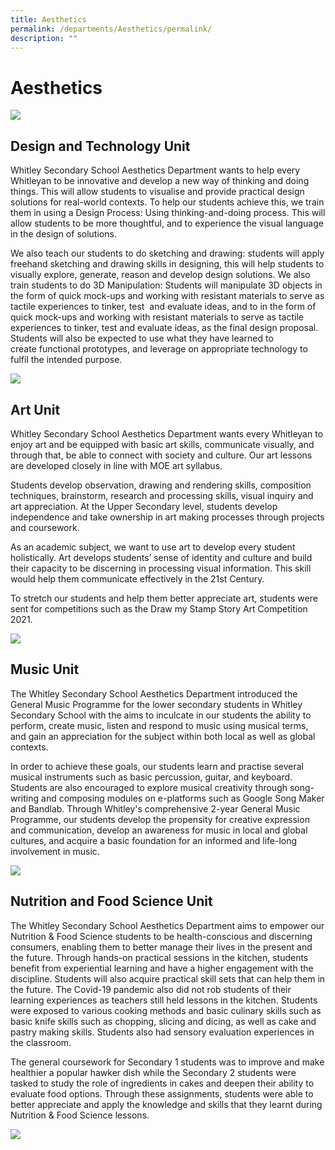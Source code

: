 ```yaml
---
title: Aesthetics
permalink: /departments/Aesthetics/permalink/
description: ""
---
```

Aesthetics
==========

![](/images/Aesthetics%20copy.jpg)

Design and Technology Unit
--------------------------

Whitley Secondary School Aesthetics Department wants to help every Whitleyan to be innovative and develop a new way of thinking and doing things. This will allow students to visualise and provide practical design solutions for real-world contexts. To help our students achieve this, we train them in using a Design Process: Using thinking-and-doing process. This will allow students to be more thoughtful, and to experience the visual language in the design of solutions.

  

We also teach our students to do sketching and drawing: students will apply freehand sketching and drawing skills in designing, this will help students to visually explore, generate, reason and develop design solutions. We also train students to do 3D Manipulation: Students will manipulate 3D objects in the form of quick mock-ups and working with resistant materials to serve as tactile experiences to tinker, test  and evaluate ideas, and to in the form of quick mock-ups and working with resistant materials to serve as tactile experiences to tinker, test and evaluate ideas, as the final design proposal. Students will also be expected to use what they have learned to create functional prototypes, and leverage on appropriate technology to fulfil the intended purpose.

![](/images/dnt1.png)

Art Unit
--------

Whitley Secondary School Aesthetics Department wants every Whitleyan to enjoy art and be equipped with basic art skills, communicate visually, and through that, be able to connect with society and culture. Our art lessons are developed closely in line with MOE art syllabus.

  

Students develop observation, drawing and rendering skills, composition techniques, brainstorm, research and processing skills, visual inquiry and art appreciation. At the Upper Secondary level, students develop independence and take ownership in art making processes through projects and coursework.

  

As an academic subject, we want to use art to develop every student holistically. Art develops students’ sense of identity and culture and build their capacity to be discerning in processing visual information. This skill would help them communicate effectively in the 21st Century.

  

To stretch our students and help them better appreciate art, students were sent for competitions such as the Draw my Stamp Story Art Competition 2021.

![](/images/dnt2.png)

Music Unit
----------

The Whitley Secondary School Aesthetics Department introduced the General Music Programme for the lower secondary students in Whitley Secondary School with the aims to inculcate in our students the ability to perform, create music, listen and respond to music using musical terms, and gain an appreciation for the subject within both local as well as global contexts.

  

In order to achieve these goals, our students learn and practise several musical instruments such as basic percussion, guitar, and keyboard. Students are also encouraged to explore musical creativity through song-writing and composing modules on e-platforms such as Google Song Maker and Bandlab. Through Whitley's comprehensive 2-year General Music Programme, our students develop the propensity for creative expression and communication, develop an awareness for music in local and global cultures, and acquire a basic foundation for an informed and life-long involvement in music.

![](/images/dnt3.png)

Nutrition and Food Science Unit
-------------------------------

The Whitley Secondary School Aesthetics Department aims to empower our Nutrition & Food Science students to be health-conscious and discerning consumers, enabling them to better manage their lives in the present and the future. Through hands-on practical sessions in the kitchen, students benefit from experiential learning and have a higher engagement with the discipline. Students will also acquire practical skill sets that can help them in the future. The Covid-19 pandemic also did not rob students of their learning experiences as teachers still held lessons in the kitchen. Students were exposed to various cooking methods and basic culinary skills such as basic knife skills such as chopping, slicing and dicing, as well as cake and pastry making skills. Students also had sensory evaluation experiences in the classroom.

  

The general coursework for Secondary 1 students was to improve and make healthier a popular hawker dish while the Secondary 2 students were tasked to study the role of ingredients in cakes and deepen their ability to evaluate food options. Through these assignments, students were able to better appreciate and apply the knowledge and skills that they learnt during Nutrition & Food Science lessons.

![](/images/dnt4.png)